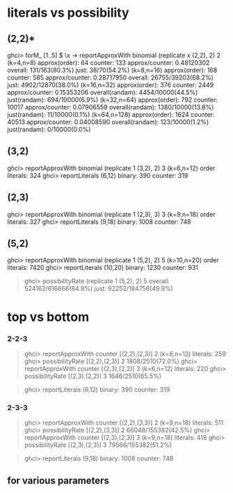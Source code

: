 # literals vs possibility

## (2,2)*

ghci> forM_ [1..5] $ \x -> reportApproxWith binomial (replicate x (2,2), 2) 2
(k=4,n=8)
approx(order): 64
counter: 133
approx/counter: 0.48120302
overall: 131/163(80.3%)
just: 38/70(54.2%)
(k=8,n=16)
approx(order): 168
counter: 585
approx/counter: 0.28717950
overall: 26755/39203(68.2%)
just: 4902/12870(38.0%)
(k=16,n=32)
approx(order): 376
counter: 2449
approx/counter: 0.15353206
overall(randam): 4454/10000(44.5%)
just(randam): 694/10000(6.9%)
(k=32,n=64)
approx(order): 792
counter: 10017
approx/counter: 0.07906559
overall(randam): 1380/10000(13.8%)
just(randam): 11/10000(0.1%)
(k=64,n=128)
approx(order): 1624
counter: 40513
approx/counter: 0.04008590
overall(randam): 123/10000(1.2%)
just(randam): 0/10000(0.0%)

## (3,2)

ghci> reportApproxWith binomial (replicate 1 (3,2), 2) 3
(k=6,n=12)
order literals: 324
ghci> reportLiterals (6,12) 
binary: 390
counter: 319

## (2,3)

ghci> reportApproxWith binomial (replicate 1 (2,3), 3) 3
(k=9,n=18)
order literals: 327
ghci> reportLiterals (9,18)
binary: 1008
counter: 748

## (5,2)

ghci> reportApproxWith binomial (replicate 1 (5,2), 2) 5
(k=10,n=20)
order literals: 7420
ghci> reportLiterals (10,20)
binary: 1230
counter: 931

> ghci> possibilityRate (replicate 1 (5,2), 2) 5
> overall: 524162/616666(84.9%)
> just: 92252/184756(49.9%)

# top vs bottom

### 2-2-3

> ghci> reportApproxWith counter [(2,2),(2,3)] 2
> (k=6,n=12)
> literals: 259
> ghci> possibilityRate [(2,2),(2,3)] 2
> 1808/2510(72.0%)
> ghci> reportApproxWith counter [(2,3),(2,2)] 3
> (k=6,n=12)
> literals: 220
> ghci> possibilityRate [(2,3),(2,2)] 3
> 1646/2510(65.5%)

> ghci> reportLiterals (6,12) 
> binary: 390
> counter: 319

### 2-3-3

> ghci> reportApproxWith counter [(2,2),(3,3)] 2
> (k=9,n=18)
> literals: 511
> ghci> possibilityRate [(2,2),(3,3)] 2
> 66048/155382(42.5%)
> ghci> reportApproxWith counter [(2,3),(2,3)] 3
> (k=9,n=18)
> literals: 418
> ghci> possibilityRate [(2,3),(2,3)] 3
> 79566/155382(51.2%)

> ghci> reportLiterals (9,18)
> binary: 1008
> counter: 748

## for various parameters

